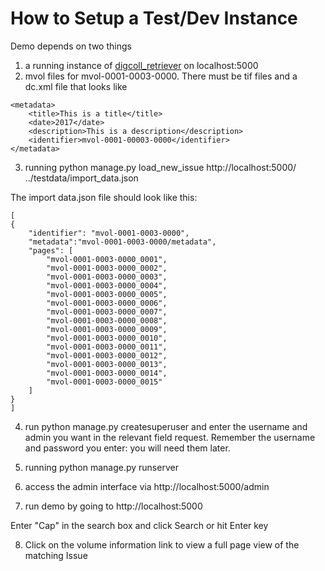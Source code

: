 
# How to Setup a Test/Dev Instance

Demo depends on two things

1. a running instance of [digcoll_retriever](https://github.com/uchicago-library/digcoll_retriever) on localhost:5000
2. mvol files for mvol-0001-0003-0000. There must be tif files and a dc.xml file that looks like

```
<metadata>
    <title>This is a title</title>
    <date>2017</date>
    <description>This is a description</description>
    <identifier>mvol-0001-00003-0000</identifier>
</metadata>
```
3. running python manage.py load_new_issue http://localhost:5000/ ../testdata/import_data.json

The import data.json file should look like this:

```
[
{
    "identifier": "mvol-0001-0003-0000",
    "metadata":"mvol-0001-0003-0000/metadata",
    "pages": [
        "mvol-0001-0003-0000_0001",
        "mvol-0001-0003-0000_0002",
        "mvol-0001-0003-0000_0003",
        "mvol-0001-0003-0000_0004",
        "mvol-0001-0003-0000_0005",
        "mvol-0001-0003-0000_0006",
        "mvol-0001-0003-0000_0007",
        "mvol-0001-0003-0000_0008",
        "mvol-0001-0003-0000_0009",
        "mvol-0001-0003-0000_0010",
        "mvol-0001-0003-0000_0011",
        "mvol-0001-0003-0000_0012",
        "mvol-0001-0003-0000_0013",
        "mvol-0001-0003-0000_0014",
        "mvol-0001-0003-0000_0015"
    ]
}
]
```

4. run python manage.py createsuperuser and enter the username and admin you want in the relevant field request. Remember the username and password you enter: you will need them later.


5. running python manage.py runserver

6. access the admin interface via http://localhost:5000/admin

7. run demo by going to http://localhost:5000

Enter "Cap" in the search box and click Search or hit Enter key

8. Click on the volume information link to view a full page view of the matching Issue